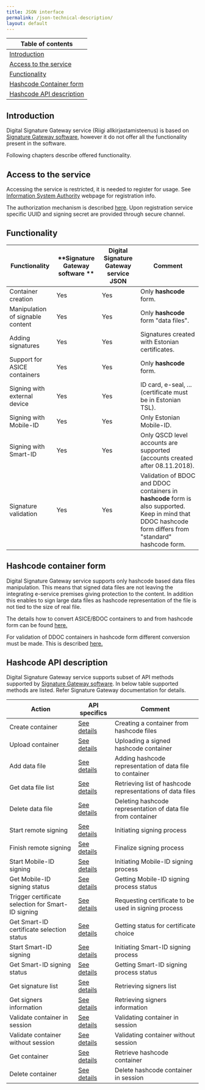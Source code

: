 ```yaml
---
title: JSON interface
permalink: /json-technical-description/
layout: default
---
```

| Table of contents |
|-------------------|
|[Introduction](#introduction)|
|[Access to the service](#access-to-the-service)|
|[Functionality](#functionality)|
|[Hashcode Container form](#hashcode-container-form)|
|[Hashcode API description](#hashcode-api-description)|

## Introduction

Digital Signature Gateway service (Riigi allkirjastamisteenus) is based on [Signature Gateway software](https://github.com/open-eid/SiGa), however it do not offer all the functionality present in the software.

Following chapters describe offered functionality.

## Access to the service

Accessing the service is restricted, it is needed to register for usage. See [Information System Authority](https://www.ria.ee/riigi-infosusteem/elektrooniline-identiteet-ja-usaldusteenused/digiallkirja-serverteenused#allkirjastamisteenus) webpage for registration info.

The authorization mechanism is described [here](https://github.com/open-eid/SiGa/wiki/Authorization). Upon registration service specific UUID and signing secret are provided through secure channel.

## Functionality

| **Functionality**                | **Signature Gateway software ** | **Digital Signature Gateway service JSON** | **Comment**                                                                                                                                                | 
|----------------------------------|---------------------------------|--------------------------------------------|------------------------------------------------------------------------------------------------------------------------------------------------------------|
| Container creation               | Yes                             | Yes                                        | Only **hashcode** form.                                                                                                                                    |
| Manipulation of signable content | Yes                             | Yes                                        | Only **hashcode** form "data files".                                                                                                                       |
| Adding signatures                | Yes                             | Yes                                        | Signatures created with Estonian certificates.                                                                                                             |
| Support for ASICE containers     | Yes                             | Yes                                        | Only **hashcode** form.                                                                                                                                    |
| Signing with external device     | Yes                             | Yes                                        | ID card, e-seal, ... (certificate must be in Estonian TSL).                                                                                                |
| Signing with Mobile-ID           | Yes                             | Yes                                        | Only Estonian Mobile-ID.                                                                                                                                   |
| Signing with Smart-ID            | Yes                             | Yes                                        | Only QSCD level accounts are supported (accounts created after 08.11.2018).                                                                                |
| Signature validation             | Yes                             | Yes                                        | Validation of BDOC and DDOC containers in **hashcode** form is also supported. Keep in mind that DDOC hashcode form differs from "standard" hashcode form. |

## Hashcode container form

Digital Signature Gateway service supports only hashcode based data files manipulation. This means that signed data files are not leaving the integrating e-service premises giving protection to the content. 
In addition this enables to sign large data files as hashcode representation of the file is not tied to the size of real file.

The details how to convert ASICE/BDOC containers to and from hashcode form can be found [here.](https://github.com/open-eid/SiGa/wiki/Hashcode-container-form)

For validation of DDOC containers in hashcode form different conversion must be made. This is described [here.](../ddoc-hashcode-form)

## Hashcode API description

Digital Signature Gateway service supports subset of API methods supported by [Signature Gateway software](https://github.com/open-eid/SiGa). In below table supported methods are listed. Refer Signature Gateway documentation for details.

| **Action** | **API specifics** | **Comment** |
|------------|-------------------|-------------|
| Create container | [See details](https://github.com/open-eid/SiGa/wiki/Hashcode-API-description#creating-container) | Creating a container from hashcode files |
| Upload container | [See details](https://github.com/open-eid/SiGa/wiki/Hashcode-API-description#upload-container) | Uploading a signed hashcode container |
| Add data file | [See details](https://github.com/open-eid/SiGa/wiki/Hashcode-API-description#add-datafiles-to-unsigned-container) | Adding hashcode representation of data file to container |
| Get data file list | [See details](https://github.com/open-eid/SiGa/wiki/Hashcode-API-description#get-data-files-list) | Retrieving list of hashcode representations of data files |
| Delete data file | [See details](https://github.com/open-eid/SiGa/wiki/Hashcode-API-description#delete-datafile-from-unsigned-container) | Deleting hashcode representation of data file from container |
| Start remote signing | [See details](https://github.com/open-eid/SiGa/wiki/Hashcode-API-description#start-remote-signing) | Initiating signing process |
| Finish remote signing | [See details](https://github.com/open-eid/SiGa/wiki/Hashcode-API-description#finalize-remote-signing) | Finalize signing process |
| Start Mobile-ID signing | [See details](https://github.com/open-eid/SiGa/wiki/Hashcode-API-description#start-mobile-id-signing) | Initiating Mobile-ID signing process |
| Get Mobile-ID signing status | [See details](https://github.com/open-eid/SiGa/wiki/Hashcode-API-description#request-mobile-id-signing-status) | Getting Mobile-ID signing process status |
| Trigger certificate selection for Smart-ID signing | [See details](https://github.com/open-eid/SiGa/wiki/Hashcode-API-description#trigger-certificate-selection-for-smart-id-signing) | Requesting certificate to be used in signing process |
| Get Smart-ID certificate selection status | [See details](https://github.com/open-eid/SiGa/wiki/Hashcode-API-description#request-certificate-selection-status) | Getting status for certificate choice |
| Start Smart-ID signing | [See details](https://github.com/open-eid/SiGa/wiki/Hashcode-API-description#start-smart-id-signing) | Initiating Smart-ID signing process |
| Get Smart-ID signing status | [See details](https://github.com/open-eid/SiGa/wiki/Hashcode-API-description#request-smart-id-signing-status) | Getting Smart-ID signing process status|
| Get signature list | [See details](https://github.com/open-eid/SiGa/wiki/Hashcode-API-description#request-signature-list-of-given-hashcode-container) | Retrieving signers list |
| Get signers information | [See details](https://github.com/open-eid/SiGa/wiki/Hashcode-API-description#request-signer-info-on-given-signature) | Retrieving signers information |
| Validate container in session | [See details](https://github.com/open-eid/SiGa/wiki/Hashcode-API-description#request-validation-of-hashcode-container-in-session) | Validating container in session |
| Validate container without session | [See details](https://github.com/open-eid/SiGa/wiki/Hashcode-API-description#request-validation-of-hashcode-container-without-session) | Validating container without session |
| Get container | [See details](https://github.com/open-eid/SiGa/wiki/Hashcode-API-description#request-hashcode-container) | Retrieve hashcode container |
| Delete container | [See details](https://github.com/open-eid/SiGa/wiki/Hashcode-API-description#delete-hashcode-container) | Delete hashcode container in session |